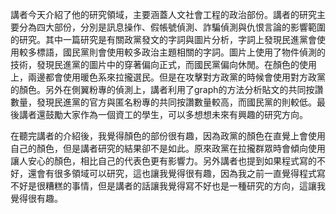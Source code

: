 講者今天介紹了他的研究領域，主要涵蓋人文社會工程的政治部份。講者的研究主要分為四大部份，分別是訊息操作、假帳號偵測、詐騙偵測與仇恨言論的影響範圍的研究。其中一篇研究是有關政黨發文的字詞與圖片分析，字詞上發現民進黨會使用較多標語，國民黨則會使用較多政治主題相關的字詞。圖片上使用了物件偵測的技術，發現民進黨的圖片中的穿著偏向正式，而國民黨偏向休閒。在顏色的使用上，兩邊都會使用暖色系來拉攏選民。但是在攻擊對方政黨的時候會使用對方政黨的顏色。另外在側翼粉專的偵測上，講者利用了graph的方法分析貼文的共同按讚數量，發現民進黨的官方與匿名粉專的共同按讚數量較高，而國民黨的則較低。最後講者還鼓勵大家作為一個資工的學生，可以多想想未來有興趣的研究方向。

在聽完講者的介紹後，我覺得顏色的部份很有趣，因為政黨的顏色在直覺上會使用自己的顏色，但是講者研究的結果卻不是如此。原來政黨在拉攏群眾時會傾向使用讓人安心的顏色，相比自己的代表色更有影響力。另外講者也提到如果程式寫的不好，還會有很多領域可以研究，這也讓我覺得很有趣，因為我之前一直覺得程式寫不好是很糟糕的事情，但是講者的話讓我覺得寫不好也是一種研究的方向，這讓我覺得很有趣。
